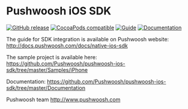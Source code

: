 Pushwoosh iOS SDK
=====================

[![GitHub release](https://img.shields.io/github/release/Pushwoosh/pushwoosh-ios-sdk.svg?style=flat-square)](https://github.com/Pushwoosh/pushwoosh-ios-sdk/releases) 
[![CocoaPods compatible](https://img.shields.io/cocoapods/v/Pushwoosh.svg)](https://cocoapods.org/?q=pushwoosh)
[![Guide](https://img.shields.io/badge/guide-latest-brightgreen.svg?style=flat-square)](http://docs.pushwoosh.com/docs/native-ios-sdk)
[![Documentation](https://img.shields.io/badge/docs-latest-brightgreen.svg?style=flat-square)](https://github.com/Pushwoosh/pushwoosh-ios-sdk/tree/master/Documentation)

The guide for SDK integration is available on Pushwoosh website:  
http://docs.pushwoosh.com/docs/native-ios-sdk

The sample project is available here:  
https://github.com/Pushwoosh/pushwoosh-ios-sdk/tree/master/Samples/iPhone

Documentation:
https://github.com/Pushwoosh/pushwoosh-ios-sdk/tree/master/Documentation

Pushwoosh team
http://www.pushwoosh.com
